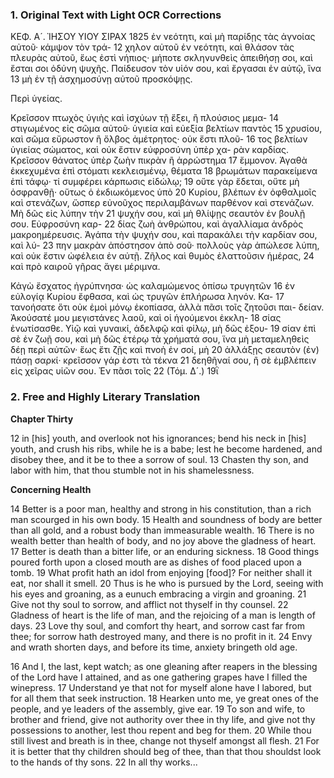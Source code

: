 ### 1. Original Text with Light OCR Corrections

ΚΕΦ. Α´. ῚΗΣΟΥ ΥΙΟΥ ΣΙΡΑΧ 1825
ἐν νεότητι, καὶ μὴ παρίδῃς τὰς ἀγνοίας αὐτοῦ· κάμψον τὸν τρά- 12
χηλον αὐτοῦ ἐν νεότητι, καὶ θλάσον τὰς πλευρὰς αὐτοῦ, ἕως
ἐστὶ νήπιος· μήποτε σκληνυνθεὶς ἀπειθήσῃ σοι, καὶ ἔσται σοι
ὀδύνη ψυχῆς. Παίδευσον τὸν υἱόν σου, καὶ ἔργασαι ἐν αὐτῷ, ἵνα 13
μὴ ἐν τῇ ἀσχημοσύνῃ αὐτοῦ προσκόψῃς.

Περὶ ὑγείας.

Κρεῖσσον πτωχὸς ὑγιὴς καὶ ἰσχύων τῇ ἔξει, ἢ πλούσιος μεμα- 14
στιγωμένος εἰς σῶμα αὐτοῦ· ὑγιεία καὶ εὐεξία βελτίων παντὸς 15
χρυσίου, καὶ σῶμα εὔρωστον ἢ ὄλβος ἀμέτρητος· οὐκ ἔστι πλοῦ- 16
τος βελτίων ὑγιείας σώματος, καὶ οὐκ ἔστιν εὐφροσύνη ὑπὲρ χα-
ρὰν καρδίας. Κρεῖσσον θάνατος ὑπὲρ ζωὴν πικρὰν ἢ ἀρρώστημα 17
ἔμμονον. Ἀγαθὰ ἐκκεχυμένα ἐπὶ στόματι κεκλεισμένῳ, θέματα 18
βρωμάτων παρακείμενα ἐπὶ τάφῳ· τί συμφέρει κάρπωσις εἰδώλῳ; 19
οὔτε γὰρ ἔδεται, οὔτε μὴ ὀσφρανθῇ· οὕτως ὁ ἐκδιωκόμενος ὑπὸ 20
Κυρίου, βλέπων ἐν ὀφθαλμοῖς καὶ στενάζων, ὥσπερ εὐνοῦχος
περιλαμβάνων παρθένον καὶ στενάζων. Μὴ δῶς εἰς λύπην τὴν 21
ψυχήν σου, καὶ μὴ θλίψῃς σεαυτὸν ἐν βουλῇ σου. Εὐφροσύνη καρ- 22
δίας ζωὴ ἀνθρώπου, καὶ ἀγαλλίαμα ἀνδρὸς μακροημέρευσις.
Ἀγάπα τὴν ψυχήν σου, καὶ παρακάλει τὴν καρδίαν σου, καὶ λύ- 23
πην μακρὰν ἀπόστησον ἀπὸ σοῦ· πολλοὺς γὰρ ἀπώλεσε λύπη, καὶ
οὐκ ἔστιν ὠφέλεια ἐν αὐτῇ. Ζῆλος καὶ θυμὸς ἐλαττοῦσιν ἡμέρας, 24
καὶ πρὸ καιροῦ γῆρας ἄγει μέριμνα.

Κἀγὼ ἔσχατος ἠγρύπνησα· ὡς καλαμώμενος ὀπίσω τρυγητῶν 16
ἐν εὐλογίᾳ Κυρίου ἔφθασα, καὶ ὡς τρυγῶν ἐπλήρωσα ληνόν. Κα- 17
τανοήσατε ὅτι οὐκ ἐμοὶ μόνῳ ἐκοπίασα, ἀλλὰ πᾶσι τοῖς ζητοῦσι παι-
δείαν. Ἀκούσατέ μου μεγιστάνες λαοῦ, καὶ οἱ ἡγούμενοι ἐκκλη- 18
σίας ἐνωτίσασθε. Υἱῷ καὶ γυναικί, ἀδελφῷ καὶ φίλῳ, μὴ δῶς ἐξου- 19
σίαν ἐπὶ σὲ ἐν ζωῇ σου, καὶ μὴ δῶς ἑτέρῳ τὰ χρήματά σου, ἵνα
μὴ μεταμεληθεὶς δέῃ περὶ αὐτῶν· ἕως ἔτι ζῇς καὶ πνοὴ ἐν σοί, μὴ 20
ἀλλάξῃς σεαυτὸν (ἐν) πάσῃ σαρκί· κρεῖσσον γάρ ἐστι τὰ τέκνα 21
δεηθῆναί σου, ἢ σὲ ἐμβλέπειν εἰς χεῖρας υἱῶν σου. Ἐν πᾶσι τοῖς 22
(Τόμ. Δ´.) 19ῒ

### 2. Free and Highly Literary Translation

**Chapter Thirty**

12 in [his] youth, and overlook not his ignorances;
    bend his neck in [his] youth,
    and crush his ribs, while he is a babe;
    lest he become hardened, and disobey thee,
    and it be to thee a sorrow of soul.
13 Chasten thy son, and labor with him,
    that thou stumble not in his shamelessness.

**Concerning Health**

14 Better is a poor man, healthy and strong in his constitution,
    than a rich man scourged in his own body.
15 Health and soundness of body are better than all gold,
    and a robust body than immeasurable wealth.
16 There is no wealth better than health of body,
    and no joy above the gladness of heart.
17 Better is death than a bitter life,
    or an enduring sickness.
18 Good things poured forth upon a closed mouth
    are as dishes of food placed upon a tomb.
19 What profit hath an idol from enjoying [food]?
    For neither shall it eat, nor shall it smell.
20 Thus is he who is pursued by the Lord,
    seeing with his eyes and groaning,
    as a eunuch embracing a virgin and groaning.
21 Give not thy soul to sorrow,
    and afflict not thyself in thy counsel.
22 Gladness of heart is the life of man,
    and the rejoicing of a man is length of days.
23 Love thy soul, and comfort thy heart,
    and sorrow cast far from thee;
    for sorrow hath destroyed many,
    and there is no profit in it.
24 Envy and wrath shorten days,
    and before its time, anxiety bringeth old age.

16 And I, the last, kept watch;
    as one gleaning after reapers in the blessing of the Lord have I attained,
    and as one gathering grapes have I filled the winepress.
17 Understand ye that not for myself alone have I labored,
    but for all them that seek instruction.
18 Hearken unto me, ye great ones of the people,
    and ye leaders of the assembly, give ear.
19 To son and wife, to brother and friend,
    give not authority over thee in thy life,
    and give not thy possessions to another,
    lest thou repent and beg for them.
20 While thou still livest and breath is in thee,
    change not thyself amongst all flesh.
21 For it is better that thy children should beg of thee,
    than that thou shouldst look to the hands of thy sons.
22 In all thy works...